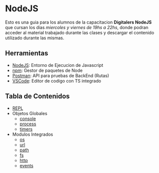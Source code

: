 # NodeJS 

Esto es una guia para los alumnos de la capacitacion __Digitalers NodeJS__ que cursan los dias _miercoles y viernes de 19hs a 22hs_, donde podran acceder al material trabajado durante las clases y descargar el contenido utilizado durante las mismas.

## Herramientas

* [NodeJS](https://nodejs.org): Entorno de Ejecucion de Javascript
* [npm](https://www.npmjs.com): Gestor de paquetes de Node
* [Postman](https://www.npmjs.com): API para pruebas de BackEnd (Rutas)
* [VSCode](https://code.visualstudio.com): Editor de codigo con TS integrado

## Tabla de Contenidos

* [REPL](./docs/repl.md)
* Objetos Globales
    * [console](./docs/global/console.md)
    * [process](./docs/global/process.md)
    * [timers](./docs/global/timers.md)
* Modulos Integrados
    * [os](./docs/built-in/os.md)
    * [url](./docs/built-in/url.md)
    * [path](./docs/built-in/path.md)
    * [fs](./docs/built-in/fs.md)
    * [http](./docs/built-in/http.md)
    * [events](./docs/built-in/events.md)